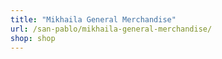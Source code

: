 ```yaml
---
title: "Mikhaila General Merchandise"
url: /san-pablo/mikhaila-general-merchandise/
shop: shop
---
```


